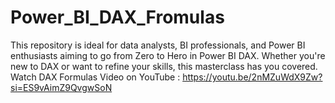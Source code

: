 # Power_BI_DAX_Fromulas
This repository is ideal for data analysts, BI professionals, and Power BI enthusiasts aiming to go from Zero to Hero in Power BI DAX. Whether you're new to DAX or want to refine your skills, this masterclass has you covered.
<br>
Watch DAX Formulas Video on YouTube : https://youtu.be/2nMZuWdX9Zw?si=ES9vAimZ9QvgwSoN
